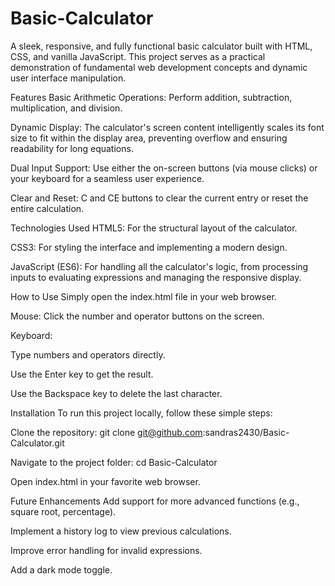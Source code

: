 # Basic-Calculator

A sleek, responsive, and fully functional basic calculator built with HTML, CSS, and vanilla JavaScript. This project serves as a practical demonstration of fundamental web development concepts and dynamic user interface manipulation.

Features
Basic Arithmetic Operations: Perform addition, subtraction, multiplication, and division.

Dynamic Display: The calculator's screen content intelligently scales its font size to fit within the display area, preventing overflow and ensuring readability for long equations.

Dual Input Support: Use either the on-screen buttons (via mouse clicks) or your keyboard for a seamless user experience.

Clear and Reset: C and CE buttons to clear the current entry or reset the entire calculation.

Technologies Used
HTML5: For the structural layout of the calculator.

CSS3: For styling the interface and implementing a modern design.

JavaScript (ES6): For handling all the calculator's logic, from processing inputs to evaluating expressions and managing the responsive display.

How to Use
Simply open the index.html file in your web browser.

Mouse: Click the number and operator buttons on the screen.

Keyboard:

Type numbers and operators directly.

Use the Enter key to get the result.

Use the Backspace key to delete the last character.

Installation
To run this project locally, follow these simple steps:

Clone the repository: git clone git@github.com:sandras2430/Basic-Calculator.git

Navigate to the project folder: cd Basic-Calculator

Open index.html in your favorite web browser.

Future Enhancements
Add support for more advanced functions (e.g., square root, percentage).

Implement a history log to view previous calculations.

Improve error handling for invalid expressions.

Add a dark mode toggle.
